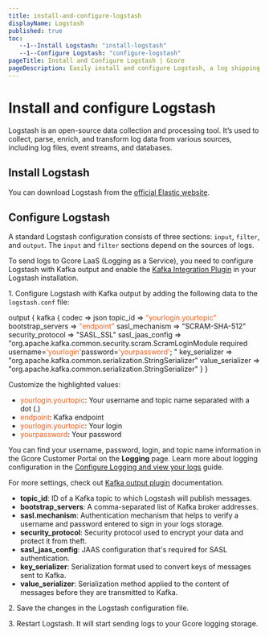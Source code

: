 ```yaml
---
title: install-and-configure-logstash
displayName: Logstash
published: true
toc:
   --1--Install Logstash: "install-logstash"
   --1--Configure Logstash: "configure-logstash"
pageTitle: Install and Configure Logstash | Gcore
pageDescription: Easily install and configure Logstash, a log shipping tool, to collect and send logs to Gcore's logging servers.
---
```

# Install and configure Logstash

Logstash is an open-source data collection and processing tool. It’s used to collect, parse, enrich, and transform log data from various sources, including log files, event streams, and databases.

## Install Logstash

You can download Logstash from the <a href="https://www.elastic.co/logstash" target="_blank">official Elastic website</a>. 

## Configure Logstash

A standard Logstash configuration consists of three sections: `input`, `filter`, and `output`. The `input` and `filter` sections depend on the sources of logs.

To send logs to Gcore LaaS (Logging as a Service), you need to configure Logstash with Kafka output and enable the <a href="https://github.com/logstash-plugins/logstash-integration-kafka" target="_blank">Kafka Integration Plugin</a> in your Logstash installation.

1\. Configure Logstash with Kafka output by adding the following data to the `logstash.conf` file:

<code-block>
output {
        kafka {
          codec => json
          topic_id => <span style="color:#FF5913">"yourlogin.yourtopic"</span>
          bootstrap_servers => <span style="color:#FF5913">"endpoint"</span>
          sasl_mechanism => "SCRAM-SHA-512"
          security_protocol => "SASL_SSL"
          sasl_jaas_config => "org.apache.kafka.common.security.scram.ScramLoginModule required username=<span style="color:#FF5913">'yourlogin'</span>password=<span style="color:#FF5913">'yourpassword'</span>; "
          key_serializer => "org.apache.kafka.common.serialization.StringSerializer"
          value_serializer => "org.apache.kafka.common.serialization.StringSerializer"
        }
    }
</code-block>

Customize the highlighted values:

- <span style="color:#FF5913">yourlogin.yourtopic</span>: Your username and topic name separated with a dot (.)
- <span style="color:#FF5913">endpoint</span>: Kafka endpoint
- <span style="color:#FF5913">yourlogin.yourtopic</span>: Your login
- <span style="color:#FF5913">yourpassword</span>: Your password

<alert-element type="tip" title="Tip">
 
You can find your username, password, login, and topic name information in the Gcore Customer Portal on the **Logging** page. Learn more about logging configuration in the <a href="https://gcore.com/docs/cloud/logging-as-a-service/configure-logging-and-view-your-logs" target="_blank">Configure Logging and view your logs</a> guide.
 
</alert-element>

For more settings, check out <a href="https://www.elastic.co/guide/en/logstash/current/plugins-outputs-kafka.html" target="_blank">Kafka output plugin</a> documentation. 

<expandable-element title="Descriptions of the “output” parameters">

- **topic_id**: ID of a Kafka topic to which Logstash will publish messages.
- **bootstrap_servers**: A comma-separated list of Kafka broker addresses.
- **sasl.mechanism**: Authentication mechanism that helps to verify a username and password entered to sign in your logs storage.  
- **security_protocol**: Security protocol used to encrypt your data and protect it from theft.  
- **sasl_jaas_config**: JAAS configuration that's required for SASL authentication.   
- **key_serializer**: Serialization format used to convert keys of messages sent to Kafka.
- **value_serializer**: Serialization method applied to the content of messages before they are transmitted to Kafka.

</expandable-element> 

2\. Save the changes in the Logstash configuration file.

3\. Restart Logstash. It will start sending logs to your Gcore logging storage. 
